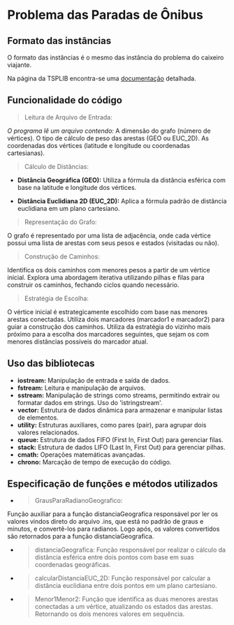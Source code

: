 # Problema das Paradas de Ônibus

## Formato das instâncias

O formato das instâncias é o mesmo das instância do problema do caixeiro viajante.

Na página da TSPLIB encontra-se uma [documentação](http://comopt.ifi.uni-heidelberg.de/software/TSPLIB95/tsp95.pdf) detalhada.

## Funcionalidade do código

> Leitura de Arquivo de Entrada:

_O programa lê um arquivo contendo:_
A dimensão do grafo (número de vértices).
O tipo de cálculo de peso das arestas (GEO ou EUC_2D).
As coordenadas dos vértices (latitude e longitude ou coordenadas cartesianas).

> Cálculo de Distâncias:

- **Distância Geográfica (GEO):**
  Utiliza a fórmula da distância esférica com base na latitude e longitude dos vértices.

- **Distância Euclidiana 2D (EUC_2D):**
  Aplica a fórmula padrão de distância euclidiana em um plano cartesiano.

> Representação do Grafo:

O grafo é representado por uma lista de adjacência, onde cada vértice possui uma lista de arestas com seus pesos e estados (visitadas ou não).

> Construção de Caminhos:

Identifica os dois caminhos com menores pesos a partir de um vértice inicial.
Explora uma abordagem iterativa utilizando pilhas e filas para construir os caminhos, fechando ciclos quando necessário.

> Estratégia de Escolha:

O vértice inicial é estrategicamente escolhido com base nas menores arestas conectadas.
Utiliza dois marcadores (marcador1 e marcador2) para guiar a construção dos caminhos.
Utiliza da estratégia do vizinho mais próximo para a escolha dos marcadores seguintes, que sejam os com menores distâncias possíveis do marcador atual.

## Uso das bibliotecas

- **iostream:** Manipulação de entrada e saída de dados.
- **fstream:** Leitura e manipulação de arquivos.
- **sstream:** Manipulação de strings como streams, permitindo extrair ou formatar dados em strings. Uso do 'istringstream'.
- **vector:** Estrutura de dados dinâmica para armazenar e manipular listas de elementos.
- **utility:** Estruturas auxiliares, como pares (pair), para agrupar dois valores relacionados.
- **queue:** Estrutura de dados FIFO (First In, First Out) para gerenciar filas.
- **stack:** Estrutura de dados LIFO (Last In, First Out) para gerenciar pilhas.
- **cmath:** Operações matemáticas avançadas.
- **chrono:** Marcação de tempo de execução do código.

## Especificação de funções e métodos utilizados

- > GrausParaRadianoGeografico:

Função auxiliar para a função distanciaGeografica responsável por ler os valores vindos direto do arquivo .ins, que está no padrão de graus e minutos, e convertê-los para radianos. Logo após, os valores convertidos são retornados para a função distanciaGeografica.
- > distanciaGeografica:
Função responsável por realizar o cálculo da distância esférica entre dois pontos com base em suas coordenadas geográficas.
- > calcularDistanciaEUC_2D:
Função responsável por calcular a distância euclidiana entre dois pontos em um plano cartesiano.
- > Menor1Menor2:
Função que identifica as duas menores arestas conectadas a um vértice, atualizando os estados das arestas. Retornando os dois menores valores em sequência.

